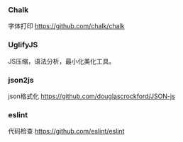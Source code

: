 ### Chalk
字体打印
https://github.com/chalk/chalk

### UglifyJS
JS压缩，语法分析，最小化美化工具。


### json2js
json格式化
https://github.com/douglascrockford/JSON-js

### eslint
代码检查
https://github.com/eslint/eslint